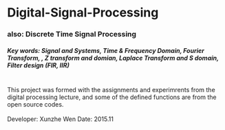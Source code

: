 # Digital-Signal-Processing
### also: Discrete Time Signal Processing
##### Key words: Signal and Systems, Time & Frequency Domain, Fourier Transform, , Z transform and domian, Laplace Transform and S domain, Filter design (FIR, IIR) <br>
<br>
This project was formed with the assignments and experimrents from the digital processing lecture, and some of the defined functions are from the open source codes.<br>
<br>
Developer: Xunzhe Wen
Date: 2015.11


